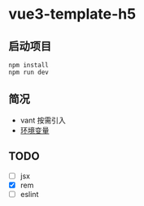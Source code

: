 # vue3-template-h5

## 启动项目

``` shell
npm install
npm run dev
```

## 简况

- vant 按需引入
- [环境变量](https://cn.vitejs.dev/guide/env-and-mode.html)

## TODO

- [ ] jsx
- [x] rem
- [ ] eslint
